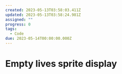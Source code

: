 ```yaml
---
created: 2023-05-13T03:58:03.411Z
updated: 2023-05-13T03:58:24.981Z
assigned: ""
progress: 0
tags:
  - Code
due: 2023-05-14T00:00:00.000Z
---
```


# Empty lives sprite display
